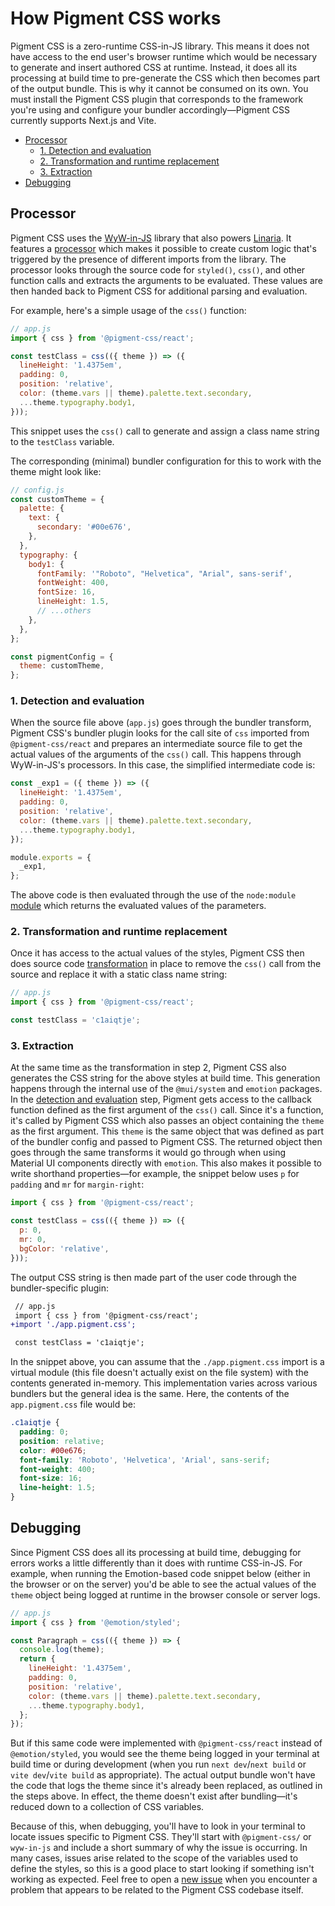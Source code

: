 # How Pigment CSS works

Pigment CSS is a zero-runtime CSS-in-JS library. This means it does not have access to the end user's browser runtime which would be necessary to generate and insert authored CSS at runtime. Instead, it does all its processing at build time to pre-generate the CSS which then becomes part of the output bundle. This is why it cannot be consumed on its own. You must install the Pigment CSS plugin that corresponds to the framework you're using and configure your bundler accordingly—Pigment CSS currently supports Next.js and Vite.

- [Processor](#processor)
  - [1. Detection and evaluation](#1-detection-and-evaluation)
  - [2. Transformation and runtime replacement](#2-transformation-and-runtime-replacement)
  - [3. Extraction](#3-extraction)
- [Debugging](#debugging)

## Processor

Pigment CSS uses the [WyW-in-JS](https://wyw-in-js.dev/) library that also powers [Linaria](https://linaria.dev/). It features a [processor](https://wyw-in-js.dev/how-to/custom-tagged-template#creating-a-processor) which makes it possible to create custom logic that's triggered by the presence of different imports from the library. The processor looks through the source code for `styled()`, `css()`, and other function calls and extracts the arguments to be evaluated. These values are then handed back to Pigment CSS for additional parsing and evaluation.

For example, here's a simple usage of the `css()` function:

```js
// app.js
import { css } from '@pigment-css/react';

const testClass = css(({ theme }) => ({
  lineHeight: '1.4375em',
  padding: 0,
  position: 'relative',
  color: (theme.vars || theme).palette.text.secondary,
  ...theme.typography.body1,
}));
```

This snippet uses the `css()` call to generate and assign a class name string to the `testClass` variable.

The corresponding (minimal) bundler configuration for this to work with the theme might look like:

```js
// config.js
const customTheme = {
  palette: {
    text: {
      secondary: '#00e676',
    },
  },
  typography: {
    body1: {
      fontFamily: '"Roboto", "Helvetica", "Arial", sans-serif',
      fontWeight: 400,
      fontSize: 16,
      lineHeight: 1.5,
      // ...others
    },
  },
};

const pigmentConfig = {
  theme: customTheme,
};
```

### 1. Detection and evaluation

When the source file above (`app.js`) goes through the bundler transform, Pigment CSS's bundler plugin looks for the call site of `css` imported from `@pigment-css/react` and prepares an intermediate source file to get the actual values of the arguments of the `css()` call. This happens through WyW-in-JS's processors. In this case, the simplified intermediate code is:

```js
const _exp1 = ({ theme }) => ({
  lineHeight: '1.4375em',
  padding: 0,
  position: 'relative',
  color: (theme.vars || theme).palette.text.secondary,
  ...theme.typography.body1,
});

module.exports = {
  _exp1,
};
```

The above code is then evaluated through the use of the `node:module` [module](https://nodejs.org/docs/v20.11.1/api/modules.html#module) which returns the evaluated values of the parameters.

### 2. Transformation and runtime replacement

Once it has access to the actual values of the styles, Pigment CSS then does source code [transformation](https://github.com/mui/pigment-css/blob/master/packages/pigment-css-react/src/processors/css.ts) in place to remove the `css()` call from the source and replace it with a static class name string:

```js
// app.js
import { css } from '@pigment-css/react';

const testClass = 'c1aiqtje';
```

### 3. Extraction

At the same time as the transformation in step 2, Pigment CSS also generates the CSS string for the above styles at build time. This generation happens through the internal use of the `@mui/system` and `emotion` packages. In the [detection and evaluation](#1-detection-and-evaluation) step, Pigment gets access to the callback function defined as the first argument of the `css()` call. Since it's a function, it's called by Pigment CSS which also passes an object containing the `theme` as the first argument. This `theme` is the same object that was defined as part of the bundler config and passed to Pigment CSS. The returned object then goes through the same transforms it would go through when using Material UI components directly with `emotion`. This also makes it possible to write shorthand properties—for example, the snippet below uses `p` for `padding` and `mr` for `margin-right`:

```js
import { css } from '@pigment-css/react';

const testClass = css(({ theme }) => ({
  p: 0,
  mr: 0,
  bgColor: 'relative',
}));
```

The output CSS string is then made part of the user code through the bundler-specific plugin:

```diff
 // app.js
 import { css } from '@pigment-css/react';
+import './app.pigment.css';

 const testClass = 'c1aiqtje';
```

In the snippet above, you can assume that the `./app.pigment.css` import is a virtual module (this file doesn't actually exist on the file system) with the contents generated in-memory. This implementation varies across various bundlers but the general idea is the same. Here, the contents of the `app.pigment.css` file would be:

```css
.c1aiqtje {
  padding: 0;
  position: relative;
  color: #00e676;
  font-family: 'Roboto', 'Helvetica', 'Arial', sans-serif;
  font-weight: 400;
  font-size: 16;
  line-height: 1.5;
}
```

## Debugging

Since Pigment CSS does all its processing at build time, debugging for errors works a little differently than it does with runtime CSS-in-JS. For example, when running the Emotion-based code snippet below (either in the browser or on the server) you'd be able to see the actual values of the `theme` object being logged at runtime in the browser console or server logs.

```js
// app.js
import { css } from '@emotion/styled';

const Paragraph = css(({ theme }) => {
  console.log(theme);
  return {
    lineHeight: '1.4375em',
    padding: 0,
    position: 'relative',
    color: (theme.vars || theme).palette.text.secondary,
    ...theme.typography.body1,
  };
});
```

But if this same code were implemented with `@pigment-css/react` instead of `@emotion/styled`, you would see the theme being logged in your terminal at build time or during development (when you run `next dev`/`next build` or `vite dev`/`vite build` as appropriate). The actual output bundle won't have the code that logs the theme since it's already been replaced, as outlined in the steps above. In effect, the theme doesn't exist after bundling—it's reduced down to a collection of CSS variables.

Because of this, when debugging, you'll have to look in your terminal to locate issues specific to Pigment CSS. They'll start with `@pigment-css/` or `wyw-in-js` and include a short summary of why the issue is occurring. In many cases, issues arise related to the scope of the variables used to define the styles, so this is a good place to start looking if something isn't working as expected. Feel free to open a [new issue](https://github.com/mui/pigment-css/issues/new) when you encounter a problem that appears to be related to the Pigment CSS codebase itself.

<!-- @TODO: Add more about specific issues -->
